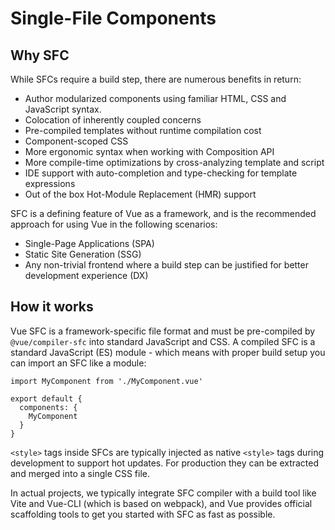 # Single-File Components

## Why SFC

While SFCs require a build step, there are numerous benefits in return:

- Author modularized components using familiar HTML, CSS and JavaScript syntax.
- Colocation of inherently coupled concerns
- Pre-compiled templates without runtime compilation cost
- Component-scoped CSS
- More ergonomic syntax when working with Composition API
- More compile-time optimizations by cross-analyzing template and script
- IDE support with auto-completion and type-checking for template expressions
- Out of the box Hot-Module Replacement (HMR) support

SFC is a defining feature of Vue as a framework, and is the recommended approach for using Vue in the following scenarios:

- Single-Page Applications (SPA)
- Static Site Generation (SSG)
- Any non-trivial frontend where a build step can be justified for better development experience (DX)

## How it works

Vue SFC is a framework-specific file format and must be pre-compiled by ```@vue/compiler-sfc``` into standard JavaScript and CSS. A compiled SFC is a standard JavaScript (ES) module - which means with proper build setup you can import an SFC like a module:

``` 
import MyComponent from './MyComponent.vue'

export default {
  components: {
    MyComponent
  }
}
```

```<style>``` tags inside SFCs are typically injected as native ```<style>``` tags during development to support hot updates. For production they can be extracted and merged into a single CSS file.

In actual projects, we typically integrate SFC compiler with a build tool like Vite and Vue-CLI (which is based on webpack), and Vue provides official scaffolding tools to get you started with SFC as fast as possible.
